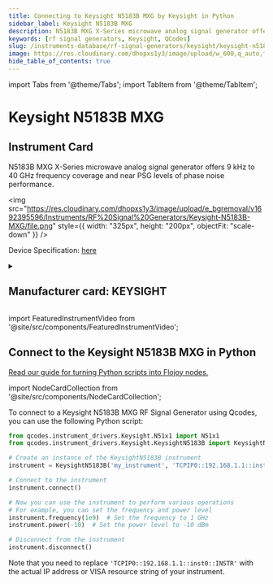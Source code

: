 ```yaml
---
title: Connecting to Keysight N5183B MXG by Keysight in Python
sidebar_label: Keysight N5183B MXG
description: N5183B MXG X-Series microwave analog signal generator offers 9 kHz to 40 GHz frequency coverage and near PSG levels of phase noise performance.
keywords: [rf signal generators, Keysight, QCodes]
slug: /instruments-database/rf-signal-generators/keysight/keysight-n5183b-mxg
image: https://res.cloudinary.com/dhopxs1y3/image/upload/w_600,q_auto,f_auto/e_bgremoval/v1692395596/Instruments/RF%20Signal%20Generators/Keysight-N5183B-MXG/file.jpg
hide_table_of_contents: true
---
```


import Tabs from '@theme/Tabs';
import TabItem from '@theme/TabItem';

# Keysight N5183B MXG

## Instrument Card

<div className="flex">

<div>

N5183B MXG X-Series microwave analog signal generator offers 9 kHz to 40 GHz frequency coverage and near PSG levels of phase noise performance.

</div>

<img src="https://res.cloudinary.com/dhopxs1y3/image/upload/e_bgremoval/v1692395596/Instruments/RF%20Signal%20Generators/Keysight-N5183B-MXG/file.png" style={{ width: "325px", height: "200px", objectFit: "scale-down" }} />

</div>

<div className="flex text-center">

<p>Device Specification: <a target="\_blank" href="https://www.keysight.com/us/en/assets/7018-04096/data-sheets/5991-3131.pdf">here</a></p>

</div>

<details style={{ marginTop: "15px"}}>
<summary><h2>Manufacturer card: KEYSIGHT</h2></summary>

<img src="https://res.cloudinary.com/dhopxs1y3/image/upload/v1692125973/Instruments/Vendor%20Logos/Keysight.png" style={{ width: "100%", height: "170px",objectFit: "scale-down" }} />

Keysight Technologies, or Keysight, is an American company that manufactures electronics test and measurement equipment and software.

<ul>
  <li>Headquarters: USA</li>
  <li>Yearly Revenue (millions, USD): 5420.0</li>
  <li>Vendor Website: <a href="https://www.keysight.com/us/en/home.html">here</a></li>
</ul>
</details>

import FeaturedInstrumentVideo from '@site/src/components/FeaturedInstrumentVideo';

<FeaturedInstrumentVideo category='RF_SIGNAL_GENERATORS' manufacturer='KEYSIGHT'></FeaturedInstrumentVideo>


## Connect to the Keysight N5183B MXG in Python

[Read our guide for turning Python scripts into Flojoy nodes.](https://docs.flojoy.ai/custom-nodes/creating-custom-node/)

import NodeCardCollection from '@site/src/components/NodeCardCollection';

<Tabs>

<TabItem value="Flojoy" label="Flojoy" className="flojoy-instrument-tabs">

<NodeCardCollection category='RF_SIGNAL_GENERATORS' manufacturer='KEYSIGHT'></NodeCardCollection>

</TabItem>
<TabItem value="QCodes" label="QCodes">

To connect to a Keysight N5183B MXG RF Signal Generator using Qcodes, you can use the following Python script:

```python
from qcodes.instrument_drivers.Keysight.N51x1 import N51x1
from qcodes.instrument_drivers.Keysight.KeysightN5183B import KeysightN5183B

# Create an instance of the KeysightN5183B instrument
instrument = KeysightN5183B('my_instrument', 'TCPIP0::192.168.1.1::inst0::INSTR')

# Connect to the instrument
instrument.connect()

# Now you can use the instrument to perform various operations
# For example, you can set the frequency and power level
instrument.frequency(1e9)  # Set the frequency to 1 GHz
instrument.power(-10)  # Set the power level to -10 dBm

# Disconnect from the instrument
instrument.disconnect()
```

Note that you need to replace `'TCPIP0::192.168.1.1::inst0::INSTR'` with the actual IP address or VISA resource string of your instrument.

</TabItem>
</Tabs>